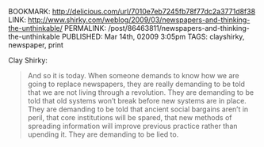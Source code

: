 BOOKMARK: http://delicious.com/url/7010e7eb7245fb78f77dc2a3771d8f38
LINK: http://www.shirky.com/weblog/2009/03/newspapers-and-thinking-the-unthinkable/
PERMALINK: /post/86463811/newspapers-and-thinking-the-unthinkable
PUBLISHED: Mar 14th, 02009 3:05pm
TAGS: clayshirky, newspaper, print

<span class='person'>Clay Shirky</span>:

> And so it is today. When someone demands to know how we are going to replace
> newspapers, they are really demanding to be told that we are not living
> through a revolution. They are demanding to be told that old systems won’t
> break before new systems are in place. They are demanding to be told that
> ancient social bargains aren’t in peril, that core institutions will be
> spared, that new methods of spreading information will improve previous
> practice rather than upending it. They are demanding to be lied to.

